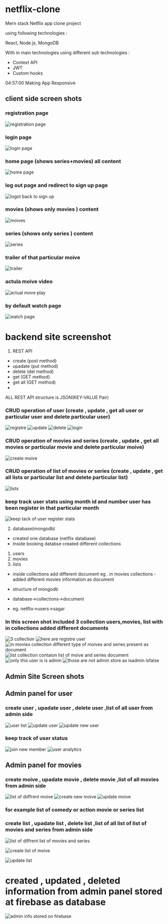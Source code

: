 # netflix-clone
Mern stack Netflix app clone project 

using following technologies :

React, Node.js, MongoDB 

With in main technologies using  different sub technologies : 
- Context API
- JWT
- Custom hooks

04:57:00 Making App Responsive
## client side screen shots

### registration page 
![registration page](https://user-images.githubusercontent.com/70846234/179347374-8c7efca2-8828-4c7d-9957-307a9260b48c.png)


### login page 
![login page](https://user-images.githubusercontent.com/70846234/179347379-a81d522d-9dba-4729-81fd-6c151bccd519.png)

### home page (shows series+movies) all content 
![home page](https://user-images.githubusercontent.com/70846234/179347384-c178acd3-d8c3-497d-9644-30f8b169fdf8.png)

### log out page and redirect to sign up page 
![logot back to sign up](https://user-images.githubusercontent.com/70846234/179347407-4f139ee2-dc98-468d-a043-fe281518de3a.png)

### movies (shows only movies ) content 
![moives](https://user-images.githubusercontent.com/70846234/179347414-753d9595-d7a8-498b-ab05-361e3bfd3e0f.png)

### series (shows only series ) content 
![series](https://user-images.githubusercontent.com/70846234/179347418-8f203fdb-6e8f-4380-8895-be3cecff7cc1.png)

### trailer of that particular moive 
![trailer](https://user-images.githubusercontent.com/70846234/179347424-b14c43ec-fe6c-4744-bca1-7de4166dce37.png)

### actula moive video
![actual move play ](https://user-images.githubusercontent.com/70846234/179347426-8c2b7275-b811-4bf4-ac1d-8cadea4f5954.png)

### by default watch page
![watch page](https://user-images.githubusercontent.com/70846234/179347427-c55153ae-1b2b-4b24-ac63-4bab431774bf.png)



# backend site screenshot

1. REST API


- create (post method)
- upadate (put method)
- delete (del method)
- get (GET method)
- get all (GET method)
- 
ALL REST API structure is JSON(KEY-VALUE Pair)

### CRUD operation of user (create , update , get all user or particular user and delete particular user) 

![registre](https://user-images.githubusercontent.com/70846234/179347893-e3cf34ff-9830-444e-992c-7ecfc0e55462.png)
![update](https://user-images.githubusercontent.com/70846234/179347906-f83660a0-0eda-439a-a49f-3e8ae7d3b12f.png)
![delete](https://user-images.githubusercontent.com/70846234/179347908-5067daec-4056-4114-8dad-26b5a73a4da2.png)
![login](https://user-images.githubusercontent.com/70846234/179347910-fe444501-46b9-4c5a-a5b6-50eab04fc1fd.png)


### CRUD operation of movies and series (create , update , get all movies or particular movie and delete particular moive) 

![create moive](https://user-images.githubusercontent.com/70846234/179348938-200e4d71-2afe-4169-a7cd-1b5d189d333e.png)

### CRUD operation of list of movies or series (create , update , get all lists or particular list and delete particular list) 


![lists](https://user-images.githubusercontent.com/70846234/179348969-e054861d-bfa6-4883-9101-fea924416dfd.png)

### keep track user stats using month id and number user has been register in that particular month 


![keep tack of user register stats](https://user-images.githubusercontent.com/70846234/179349041-951ec3e3-37ce-4c75-bf9a-d3f784c7ef6a.png)


2. database(mongodb)
- created one database (netflix database)
- Inside booking databse created different collections
1. users
2. movies
3. lists
- inside collections add different document eg . in movies collections - added different movies information as document

- structure of mongodb
- database->collections->document
- eg. netflix->users->sagar

### In this screen shot included 3 collection users,movies, list with in collections added different documents

![3 collection](https://user-images.githubusercontent.com/70846234/179349327-778ae346-2d97-434f-830f-233e627bfc02.png)
![here are registre user](https://user-images.githubusercontent.com/70846234/179349319-eb423ec9-dccd-477c-afee-0da1a6ad8442.png)
![in movies collection  different type of moives and series present as document ](https://user-images.githubusercontent.com/70846234/179349321-012d68c2-1fa1-47d8-8d0c-c0083d714a15.png)
![list collection contaion list of moive and series document ](https://user-images.githubusercontent.com/70846234/179349322-d93dbf7a-ba00-4841-a61a-d2bcb63b685b.png)
![only this user is is admin](https://user-images.githubusercontent.com/70846234/179349323-1da6694b-0e57-4443-866f-7feb173a2a8c.png)
![those are not admin store as isadmin isfalse](https://user-images.githubusercontent.com/70846234/179349325-08821147-4de0-4706-ad61-fe6122a5860a.png)



## Admin Site Screen shots

## Admin panel for user 
### create user , upadate user , delete user ,list of all user from admin side 

![user list](https://user-images.githubusercontent.com/70846234/179349426-aca7a4b9-375c-4374-a686-34fe11c4330d.png)
![update user](https://user-images.githubusercontent.com/70846234/179349430-109397c0-8613-4801-9c91-42606a4f25d3.png)
![update new user](https://user-images.githubusercontent.com/70846234/179349485-6ff81a73-b546-4560-94b7-02ba965c3de1.png)

### keep track of user status 

![join new member](https://user-images.githubusercontent.com/70846234/179349868-85e67e5a-b3e4-47ba-9ba8-1154adac704d.png)
![user analytics](https://user-images.githubusercontent.com/70846234/179349882-0c10ebe9-9680-4fac-a14a-1e706ef86e5c.png)


## Admin panel for  movies 
### create moive , upadate movie , delete movie ,list of all movies from admin side 

![list of diiffrent moive](https://user-images.githubusercontent.com/70846234/179349547-9c740a5c-0a89-4716-b3da-720ca44dcae1.png)
![create new moive](https://user-images.githubusercontent.com/70846234/179349551-001762f3-1545-48cf-8a7d-9749e9d9ae3f.png)
![update moive ](https://user-images.githubusercontent.com/70846234/179349553-ff7efa3b-c809-4d8d-95ec-6f5d5f36a55f.png)




### for example list of comedy or action movie or series list 
### create list , upadate list , delete list ,list of all list of list of movies and series  from admin side 


![list of diffrent list of movies and series](https://user-images.githubusercontent.com/70846234/179349741-d061cdaa-7b3d-416e-9afd-a5a44a4727c9.png)

![create list of moive ](https://user-images.githubusercontent.com/70846234/179349620-a0b5fc68-f237-4e7a-be85-88d39518b8db.png)

![update list](https://user-images.githubusercontent.com/70846234/179349623-8a4a159d-30fe-4f56-a13e-3c9aa9500655.png)



# created , updated , deleted information from admin panel  stored  at firebase as database 


![admin info stored on firebase](https://user-images.githubusercontent.com/70846234/179349979-ea170fe3-90e4-4d0c-8e3e-a9f83c0f0fc0.png)




